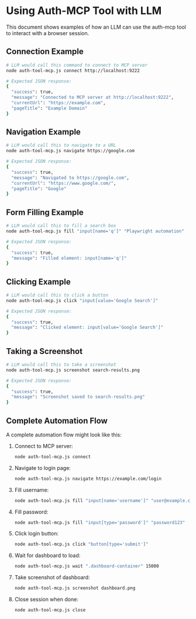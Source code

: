 # Using Auth-MCP Tool with LLM

This document shows examples of how an LLM can use the auth-mcp tool to interact with a browser session.

## Connection Example

```bash
# LLM would call this command to connect to MCP server
node auth-tool-mcp.js connect http://localhost:9222

# Expected JSON response:
{
  "success": true,
  "message": "Connected to MCP server at http://localhost:9222",
  "currentUrl": "https://example.com",
  "pageTitle": "Example Domain"
}
```

## Navigation Example

```bash
# LLM would call this to navigate to a URL
node auth-tool-mcp.js navigate https://google.com

# Expected JSON response:
{
  "success": true,
  "message": "Navigated to https://google.com",
  "currentUrl": "https://www.google.com/",
  "pageTitle": "Google"
}
```

## Form Filling Example

```bash
# LLM would call this to fill a search box
node auth-tool-mcp.js fill "input[name='q']" "Playwright automation"

# Expected JSON response:
{
  "success": true,
  "message": "Filled element: input[name='q']"
}
```

## Clicking Example

```bash
# LLM would call this to click a button
node auth-tool-mcp.js click "input[value='Google Search']"

# Expected JSON response:
{
  "success": true,
  "message": "Clicked element: input[value='Google Search']"
}
```

## Taking a Screenshot

```bash
# LLM would call this to take a screenshot
node auth-tool-mcp.js screenshot search-results.png

# Expected JSON response:
{
  "success": true,
  "message": "Screenshot saved to search-results.png"
}
```

## Complete Automation Flow

A complete automation flow might look like this:

1. Connect to MCP server:
   ```bash
   node auth-tool-mcp.js connect
   ```

2. Navigate to login page:
   ```bash
   node auth-tool-mcp.js navigate https://example.com/login
   ```

3. Fill username:
   ```bash
   node auth-tool-mcp.js fill "input[name='username']" "user@example.com"
   ```

4. Fill password:
   ```bash
   node auth-tool-mcp.js fill "input[type='password']" "password123"
   ```

5. Click login button:
   ```bash
   node auth-tool-mcp.js click "button[type='submit']"
   ```

6. Wait for dashboard to load:
   ```bash
   node auth-tool-mcp.js wait ".dashboard-container" 15000
   ```

7. Take screenshot of dashboard:
   ```bash
   node auth-tool-mcp.js screenshot dashboard.png
   ```

8. Close session when done:
   ```bash
   node auth-tool-mcp.js close
   ```